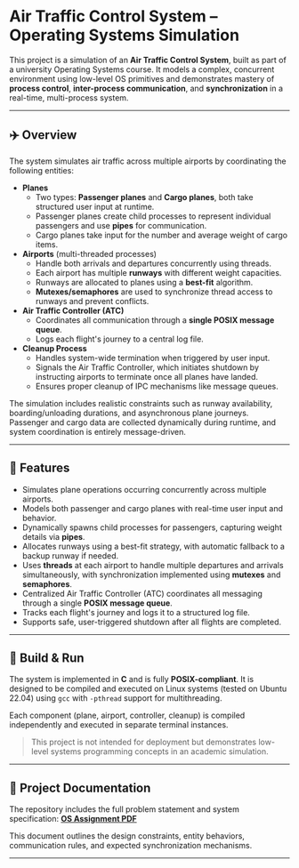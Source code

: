 # Air Traffic Control System – Operating Systems Simulation

This project is a simulation of an **Air Traffic Control System**, built as part of a university Operating Systems course. It models a complex, concurrent environment using low-level OS primitives and demonstrates mastery of **process control**, **inter-process communication**, and **synchronization** in a real-time, multi-process system.

---

## ✈️ Overview

The system simulates air traffic across multiple airports by coordinating the following entities:

- **Planes**
  - Two types: **Passenger planes** and **Cargo planes**, both take structured user input at runtime.
  - Passenger planes create child processes to represent individual passengers and use **pipes** for communication.
  - Cargo planes take input for the number and average weight of cargo items.
- **Airports** (multi-threaded processes)
  - Handle both arrivals and departures concurrently using threads.
  - Each airport has multiple **runways** with different weight capacities.
  - Runways are allocated to planes using a **best-fit** algorithm.
  - **Mutexes/semaphores** are used to synchronize thread access to runways and prevent conflicts.
- **Air Traffic Controller (ATC)**
  - Coordinates all communication through a **single POSIX message queue**.
  - Logs each flight's journey to a central log file.
- **Cleanup Process**
  - Handles system-wide termination when triggered by user input.
  - Signals the Air Traffic Controller, which initiates shutdown by instructing airports to terminate once all planes have landed.
  - Ensures proper cleanup of IPC mechanisms like message queues.

The simulation includes realistic constraints such as runway availability, boarding/unloading durations, and asynchronous plane journeys. Passenger and cargo data are collected dynamically during runtime, and system coordination is entirely message-driven.

---
## 🚀 Features

- Simulates plane operations occurring concurrently across multiple airports.
- Models both passenger and cargo planes with real-time user input and behavior.
- Dynamically spawns child processes for passengers, capturing weight details via **pipes**.
- Allocates runways using a best-fit strategy, with automatic fallback to a backup runway if needed.
- Uses **threads** at each airport to handle multiple departures and arrivals simultaneously, with synchronization implemented using **mutexes** and **semaphores**.
- Centralized Air Traffic Controller (ATC) coordinates all messaging through a single **POSIX message queue**.
- Tracks each flight's journey and logs it to a structured log file.
- Supports safe, user-triggered shutdown after all flights are completed.


---

## 🔧 Build & Run

The system is implemented in **C** and is fully **POSIX-compliant**. It is designed to be compiled and executed on Linux systems (tested on Ubuntu 22.04) using `gcc` with `-pthread` support for multithreading.

Each component (plane, airport, controller, cleanup) is compiled independently and executed in separate terminal instances.

> This project is not intended for deployment but demonstrates low-level systems programming concepts in an academic simulation.

---

## 📄 Project Documentation

The repository includes the full problem statement and system specification: 
**[OS Assignment PDF](./OS%20Assignment%202%20-%20Air%20Traffic%20Control%20System.pdf)**

This document outlines the design constraints, entity behaviors, communication rules, and expected synchronization mechanisms.

---


